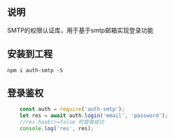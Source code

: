## 说明
SMTP的权限认证库，用于基于smtp邮箱实现登录功能

## 安装到工程
```shell
npm i auth-smtp -S
```

## 登录鉴权

```javascript
    const auth = require('auth-smtp');
    let res = await auth.login('email', 'password');
    //res.hasErr=false 时登录成功
    console.log('res', res);

```